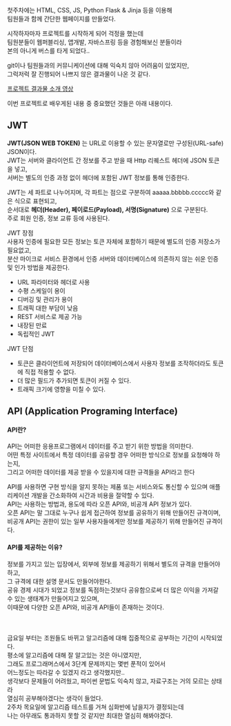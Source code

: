 첫주차에는 HTML, CSS, JS, Python Flask & Jinja 등을 이용해   
팀원들과 함께 간단한 웹페이지를 만들었다.   
   
시작하자마자 프로젝트를 시작하게 되어 걱정을 했는데   
팀원분들이 웹퍼블리싱, 앱개발, 자바스프링 등을 경험해보신 분들이라   
본의 아니게 버스를 타게 되었다..   
   
git이나 팀원들과의 커뮤니케이션에 대해 익숙치 않아 어려움이 있었지만,   
그럭저럭 잘 진행되어 나쁘지 않은 결과물이 나온 것 같다.   
   
[프로젝트 결과물 소개 영상](https://www.youtube.com/watch?v=ekNhI8EuEN4&t=12s)   
    
이번 프로젝트로 배우게된 내용 중 중요했던 것들은 아래 내용이다.
## JWT
**JWT(JSON WEB TOKEN)** 는 URL로 이용할 수 있는 문자열로만 구성된(URL-safe) JSON이다.   
JWT는 서버와 클라이언트 간 정보를 주고 받을 때 Http 리퀘스트 헤더에 JSON 토큰을 넣고,   
서버는 별도의 인증 과정 없이 헤더에 포함된 JWT 정보를 통해 인증한다.   
   
JWT는 세 파트로 나누어지며, 각 파트는 점으로 구분하여 aaaaa.bbbbb.ccccc와 같은 식으로 표현되고,   
순서대로 **헤더(Header), 페이로드(Payload), 서명(Signature)** 으로 구분된다.   
주로 회원 인증, 정보 교류 등에 사용된다.

JWT 장점   
사용자 인증에 필요한 모든 정보는 토큰 자체에 포함하기 때문에 별도의 인증 저장소가 필요없고,   
분산 마이크로 서비스 환경에서 인증 서버와 데이터베이스에 의존하지 않는 쉬운 인증 및 인가 방법을 제공한다.   
   
* URL 파라미터와 헤더로 사용
* 수평 스케일이 용이
* 디버깅 및 관리가 용이
* 트래픽 대한 부담이 낮음
* REST 서비스로 제공 가능
* 내장된 만료
* 독립적인 JWT
   
JWT 단점
* 토큰은 클라이언트에 저장되어 데이터베이스에서 사용자 정보를 조작하더라도 토큰에 직접 적용할 수 없다.
* 더 많은 필드가 추가되면 토큰이 커질 수 있다.
* 트래픽 크기에 영향을 미칠 수 있다.
   

## API (Application Programing Interface)
#### API란?
API는 어떠한 응용프로그램에서 데이터를 주고 받기 위한 방법을 의미한다.   
어떤 특정 사이트에서 특정 데이터를 공유할 경우 어떠한 방식으로 정보를 요청해야 하는지,   
그리고 어떠한 데이터를 제공 받을 수 있을지에 대한 규격들을 API라고 한다
    
API를 사용하면 구현 방식을 알지 못하는 제품 또는 서비스와도 통신할 수 있으며 애플리케이션 개발을 간소화하여 시간과 비용을 절약할 수 있다.   
API는 사용하는 방법과, 용도에 따라 오픈 API와, 비공개 API 정보가 있다.   
오픈 API는 말 그대로 누구나 쉽게 접근하여 정보를 공유하기 위해 만들어진 규격이며,   
비공개 API는 권한이 있는 일부 사용자들에게만 정보를 제공하기 위해 만들어진 규격이다.   
   
#### API를 제공하는 이유?
정보를 가지고 있는 입장에서, 외부에 정보를 제공하기 위해서 별도의 규격을 만들어야하고,   
그 규격에 대한 설명 문서도 만들어야한다.   
공유 경제 시대가 되었고 정보를 독점하는것보다 공유함으로써 더 많은 이익을 가져갈 수 있는 생태계가 만들어지고 있으며,   
이때문에 다양한 오픈 API와, 비공개 API들이 존재하는 것이다.   
<br/>
<br/>
<br/>
금요일 부터는 조원들도 바뀌고 알고리즘에 대해 집중적으로 공부하는 기간이 시작되었다.   
평소에 알고리즘에 대해 잘 알고있는 것은 아니였지만,   
그래도 프로그래머스에서 3단계 문제까지는 몇번 푼적이 있어서   
어느정도는 따라갈 수 있겠지 라고 생각했지만..   
생각보다 문제들이 어려웠고, 파이썬 문법도 익숙치 않고, 자료구조는 거의 모르는 상태라   
열심히 공부해야겠다는 생각이 들었다.   
2주차 목요일에 알고리즘 테스트를 거쳐 심화반에 남을지가 결정되는데   
나는 아무래도 통과하지 못할 것 같지만 최대한 열심히 해봐야겠다.